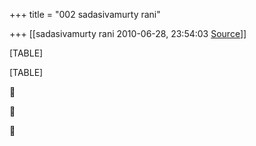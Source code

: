+++
title = "002 sadasivamurty rani"

+++
[[sadasivamurty rani	2010-06-28, 23:54:03 [Source](https://groups.google.com/g/bvparishat/c/cCuhVw7541g)]]



[TABLE]

[TABLE]







